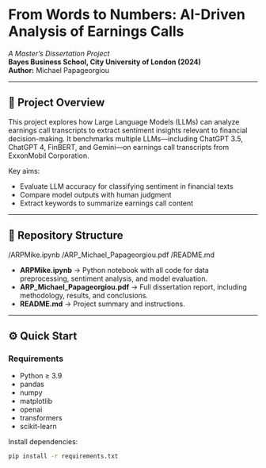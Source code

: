 # From Words to Numbers: AI-Driven Analysis of Earnings Calls

_A Master’s Dissertation Project_  
**Bayes Business School, City University of London (2024)**  
**Author:** Michael Papageorgiou

---

## 📄 Project Overview

This project explores how Large Language Models (LLMs) can analyze earnings call transcripts to extract sentiment insights relevant to financial decision-making. It benchmarks multiple LLMs—including ChatGPT 3.5, ChatGPT 4, FinBERT, and Gemini—on earnings call transcripts from ExxonMobil Corporation.

Key aims:

- Evaluate LLM accuracy for classifying sentiment in financial texts
- Compare model outputs with human judgment
- Extract keywords to summarize earnings call content

---

## 📂 Repository Structure

/ARPMike.ipynb
/ARP_Michael_Papageorgiou.pdf
/README.md


- **ARPMike.ipynb** → Python notebook with all code for data preprocessing, sentiment analysis, and model evaluation.
- **ARP_Michael_Papageorgiou.pdf** → Full dissertation report, including methodology, results, and conclusions.
- **README.md** → Project summary and instructions.

---

## ⚙️ Quick Start

### Requirements

- Python ≥ 3.9
- pandas
- numpy
- matplotlib
- openai
- transformers
- scikit-learn

Install dependencies:

```bash
pip install -r requirements.txt
